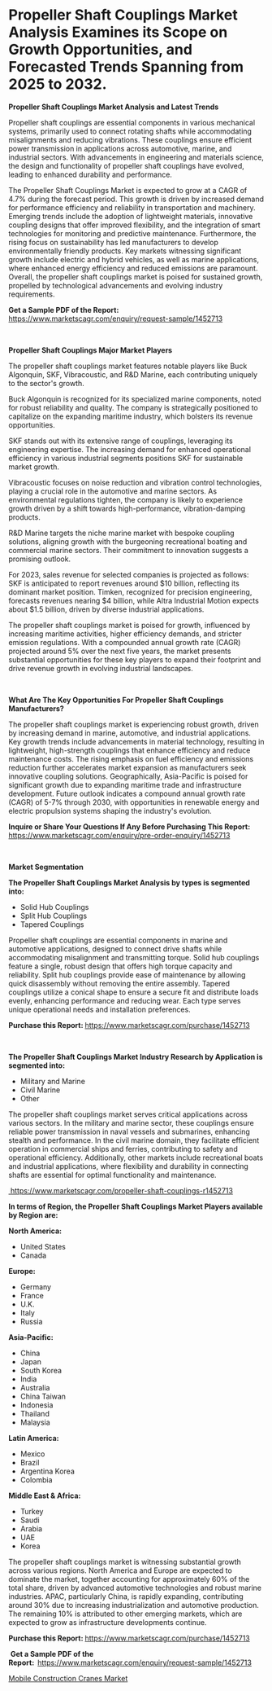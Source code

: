 <p><h1>Propeller Shaft Couplings Market Analysis Examines its Scope on Growth Opportunities, and Forecasted Trends Spanning from 2025 to 2032.</h1></p><p><strong>Propeller Shaft Couplings Market Analysis and Latest Trends</strong></p>
<p><p>Propeller shaft couplings are essential components in various mechanical systems, primarily used to connect rotating shafts while accommodating misalignments and reducing vibrations. These couplings ensure efficient power transmission in applications across automotive, marine, and industrial sectors. With advancements in engineering and materials science, the design and functionality of propeller shaft couplings have evolved, leading to enhanced durability and performance.</p><p>The Propeller Shaft Couplings Market is expected to grow at a CAGR of 4.7% during the forecast period. This growth is driven by increased demand for performance efficiency and reliability in transportation and machinery. Emerging trends include the adoption of lightweight materials, innovative coupling designs that offer improved flexibility, and the integration of smart technologies for monitoring and predictive maintenance. Furthermore, the rising focus on sustainability has led manufacturers to develop environmentally friendly products. Key markets witnessing significant growth include electric and hybrid vehicles, as well as marine applications, where enhanced energy efficiency and reduced emissions are paramount. Overall, the propeller shaft couplings market is poised for sustained growth, propelled by technological advancements and evolving industry requirements.</p></p>
<p><strong>Get a Sample PDF of the Report:&nbsp;</strong> <a href="https://www.marketscagr.com/enquiry/request-sample/1452713?utm_campaign=2636&utm_medium=2&utm_source=Github&utm_content=ia&utm_term=23022025&utm_id=propeller-shaft-couplings">https://www.marketscagr.com/enquiry/request-sample/1452713</a></p>
<p>&nbsp;</p>
<p><strong>Propeller Shaft Couplings Major Market Players</strong></p>
<p><p>The propeller shaft couplings market features notable players like Buck Algonquin, SKF, Vibracoustic, and R&D Marine, each contributing uniquely to the sector's growth. </p><p>Buck Algonquin is recognized for its specialized marine components, noted for robust reliability and quality. The company is strategically positioned to capitalize on the expanding maritime industry, which bolsters its revenue opportunities.</p><p>SKF stands out with its extensive range of couplings, leveraging its engineering expertise. The increasing demand for enhanced operational efficiency in various industrial segments positions SKF for sustainable market growth.</p><p>Vibracoustic focuses on noise reduction and vibration control technologies, playing a crucial role in the automotive and marine sectors. As environmental regulations tighten, the company is likely to experience growth driven by a shift towards high-performance, vibration-damping products.</p><p>R&D Marine targets the niche marine market with bespoke coupling solutions, aligning growth with the burgeoning recreational boating and commercial marine sectors. Their commitment to innovation suggests a promising outlook.</p><p>For 2023, sales revenue for selected companies is projected as follows: SKF is anticipated to report revenues around $10 billion, reflecting its dominant market position. Timken, recognized for precision engineering, forecasts revenues nearing $4 billion, while Altra Industrial Motion expects about $1.5 billion, driven by diverse industrial applications.</p><p>The propeller shaft couplings market is poised for growth, influenced by increasing maritime activities, higher efficiency demands, and stricter emission regulations. With a compounded annual growth rate (CAGR) projected around 5% over the next five years, the market presents substantial opportunities for these key players to expand their footprint and drive revenue growth in evolving industrial landscapes.</p></p>
<p>&nbsp;</p>
<p><strong>What Are The Key Opportunities For Propeller Shaft Couplings Manufacturers?</strong></p>
<p><p>The propeller shaft couplings market is experiencing robust growth, driven by increasing demand in marine, automotive, and industrial applications. Key growth trends include advancements in material technology, resulting in lightweight, high-strength couplings that enhance efficiency and reduce maintenance costs. The rising emphasis on fuel efficiency and emissions reduction further accelerates market expansion as manufacturers seek innovative coupling solutions. Geographically, Asia-Pacific is poised for significant growth due to expanding maritime trade and infrastructure development. Future outlook indicates a compound annual growth rate (CAGR) of 5-7% through 2030, with opportunities in renewable energy and electric propulsion systems shaping the industry's evolution.</p></p>
<p><strong>Inquire or Share Your Questions If Any Before Purchasing This Report:</strong> <a href="https://www.marketscagr.com/enquiry/pre-order-enquiry/1452713?utm_campaign=2636&utm_medium=2&utm_source=Github&utm_content=ia&utm_term=23022025&utm_id=propeller-shaft-couplings">https://www.marketscagr.com/enquiry/pre-order-enquiry/1452713</a></p>
<p>&nbsp;</p>
<p><strong>Market Segmentation</strong></p>
<p><strong>The Propeller Shaft Couplings Market Analysis by types is segmented into:</strong></p>
<p><ul><li>Solid Hub Couplings</li><li>Split Hub Couplings</li><li>Tapered Couplings</li></ul></p>
<p><p>Propeller shaft couplings are essential components in marine and automotive applications, designed to connect drive shafts while accommodating misalignment and transmitting torque. Solid hub couplings feature a single, robust design that offers high torque capacity and reliability. Split hub couplings provide ease of maintenance by allowing quick disassembly without removing the entire assembly. Tapered couplings utilize a conical shape to ensure a secure fit and distribute loads evenly, enhancing performance and reducing wear. Each type serves unique operational needs and installation preferences.</p></p>
<p><strong>Purchase this Report:&nbsp;</strong><a href="https://www.marketscagr.com/purchase/1452713?utm_campaign=2636&utm_medium=2&utm_source=Github&utm_content=ia&utm_term=23022025&utm_id=propeller-shaft-couplings">https://www.marketscagr.com/purchase/1452713</a></p>
<p>&nbsp;</p>
<p><strong>The Propeller Shaft Couplings Market Industry Research by Application is segmented into:</strong></p>
<p><ul><li>Military and Marine</li><li>Civil Marine</li><li>Other</li></ul></p>
<p><p>The propeller shaft couplings market serves critical applications across various sectors. In the military and marine sector, these couplings ensure reliable power transmission in naval vessels and submarines, enhancing stealth and performance. In the civil marine domain, they facilitate efficient operation in commercial ships and ferries, contributing to safety and operational efficiency. Additionally, other markets include recreational boats and industrial applications, where flexibility and durability in connecting shafts are essential for optimal functionality and maintenance.</p></p>
<p><a href="https://www.marketscagr.com/propeller-shaft-couplings-r1452713?utm_campaign=2636&utm_medium=2&utm_source=Github&utm_content=ia&utm_term=23022025&utm_id=propeller-shaft-couplings">&nbsp;https://www.marketscagr.com/propeller-shaft-couplings-r1452713</a></p>
<p><strong>In terms of Region, the Propeller Shaft Couplings Market Players available by Region are:</strong></p>
<p>
    <p> <strong> North America: </strong>
        <ul>
            <li>United States</li>
            <li>Canada</li>
        </ul>
        </p> 
    <p> <strong> Europe: </strong>
        <ul>
            <li>Germany</li>
            <li>France</li>
            <li>U.K.</li>
            <li>Italy</li>
            <li>Russia</li>
        </ul>
        </p> 
    <p> <strong> Asia-Pacific: </strong>
        <ul>
            <li>China</li>
            <li>Japan</li>
            <li>South Korea</li>
            <li>India</li>
            <li>Australia</li>
            <li>China Taiwan</li>
            <li>Indonesia</li>
            <li>Thailand</li>
            <li>Malaysia</li>
        </ul>
        </p> 
    <p> <strong> Latin America: </strong>
        <ul>
            <li>Mexico</li>
            <li>Brazil</li>
            <li>Argentina Korea</li>
            <li>Colombia</li>
        </ul>
        </p> 
    <p> <strong> Middle East & Africa: </strong>
        <ul>
            <li>Turkey</li>
            <li>Saudi</li>
            <li>Arabia</li>
            <li>UAE</li>
            <li>Korea</li>
        </ul>
    </p>
    </p>
<p><p>The propeller shaft couplings market is witnessing substantial growth across various regions. North America and Europe are expected to dominate the market, together accounting for approximately 60% of the total share, driven by advanced automotive technologies and robust marine industries. APAC, particularly China, is rapidly expanding, contributing around 30% due to increasing industrialization and automotive production. The remaining 10% is attributed to other emerging markets, which are expected to grow as infrastructure developments continue.</p></p>
<p><strong>Purchase this Report: </strong><a href="https://www.marketscagr.com/purchase/1452713?utm_campaign=2636&utm_medium=2&utm_source=Github&utm_content=ia&utm_term=23022025&utm_id=propeller-shaft-couplings">https://www.marketscagr.com/purchase/1452713</a></p>
<p>&nbsp;<strong>Get a Sample PDF of the Report:&nbsp;&nbsp;</strong><a href="https://www.marketscagr.com/enquiry/request-sample/1452713?utm_campaign=2636&utm_medium=2&utm_source=Github&utm_content=ia&utm_term=23022025&utm_id=propeller-shaft-couplings">https://www.marketscagr.com/enquiry/request-sample/1452713</a></p>
<p><strong></strong></p>
<p><p><a href="https://github.com/elitasvimal/Market-Research-Report-List-1/blob/main/mobile-construction-cranes-market.md?utm_campaign=2636&utm_medium=2&utm_source=Github&utm_content=ia&utm_term=23022025&utm_id=propeller-shaft-couplings">Mobile Construction Cranes Market</a></p></p>